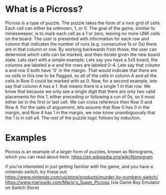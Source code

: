 # What is a Picross?
Picross is a type of puzzle. The puzzle takes the form of a nxm grid of cells. Each cell can either be unknown, 1, or 0. The goal of the game, similiar to minesweeper, is to mark each cell as a 1 or zero, leaving no more UNK cells on the board. The user is presented with information for each row and column that indicates the number of runs (e.g. consecutive 1s or 0s) there are in that column or row. By working backwards from those, the user can determine which cells can be marked, and then iterate given the new board state. Lets start with a simple example: Lets say you have a 5x5 board, the columns are labeled a-e and the rows are labeled 0-4. Lets say that column a and row 0 both have '0' in the margin. That would indicate that there are _no_ cells in this row to be flagged, so all of the cells in column A and all the cells in Row 0 could be marked with as 0. Now, for a second example, lets say that column A has a 1. that means there is a single 1 in that row. We know that because we only see a single digit that there are only two valid placements for this 1, either preceding or following a run of 0s, so it must either be in the first or last cell. We can cross reference then Row 0 and Row 4. For the sake of arguement, lets assume that Row 0 has 0 in the margin, and Row 4 has 1 in the margin, we now know unambiguously that the 1 is in cell a4. The rest of the puzzle logic follows by induction.

# Examples
Picross is an example of a larger form of puzzles, known as Nonograms, which you can read about here: https://en.wikipedia.org/wiki/Nonogram

if you're interested in just getting familiar with the game, and you have a nintendo switch, try these out:
https://www.nintendo.com/us/store/products/murder-by-numbers-switch/
https://www.mariowiki.com/Mario's_Super_Picross (via Game Boy Emulator on Switch Store)